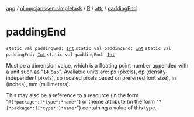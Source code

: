[app](../../../index.md) / [nl.mpcjanssen.simpletask](../../index.md) / [R](../index.md) / [attr](index.md) / [paddingEnd](.)

# paddingEnd

`static val paddingEnd: `[`Int`](https://kotlinlang.org/api/latest/jvm/stdlib/kotlin/-int/index.html)
`static val paddingEnd: `[`Int`](https://kotlinlang.org/api/latest/jvm/stdlib/kotlin/-int/index.html)
`static val paddingEnd: `[`Int`](https://kotlinlang.org/api/latest/jvm/stdlib/kotlin/-int/index.html)
`static val paddingEnd: `[`Int`](https://kotlinlang.org/api/latest/jvm/stdlib/kotlin/-int/index.html)

Must be a dimension value, which is a floating point number appended with a unit such as "`14.5sp`". Available units are: px (pixels), dp (density-independent pixels), sp (scaled pixels based on preferred font size), in (inches), mm (millimeters).

This may also be a reference to a resource (in the form "`@[*package*:]*type*:*name*`") or theme attribute (in the form "`?[*package*:][*type*:]*name*`") containing a value of this type.

